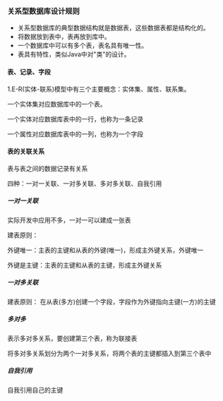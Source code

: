 ### 关系型数据库设计规则

- 关系型数据库的典型数据结构就是数据表，这些数据表都是结构化的。
- 将数据放到表中，表再放到库中。
- 一个数据库中可以有多个表，表名具有唯一性。
- 表具有特性，类似Java中对"类"的设计。



#### 表、记录、字段

1.E-R(实体-联系)模型中有三个主要概念：实体集、属性、联系集。



一个实体集对应数据库中的一个表。

一个实体对应数据库表中的一行，也称为一条记录

一个属性对应数据库表中的一列，也称为一个字段



#### 表的关联关系

表与表之间的数据记录有关系

四种：一对一关联、一对多关联、多对多关联、自我引用



##### 一对一关联

实际开发中应用不多，一对一可以建成一张表

建表原则：

外键唯一：主表的主键和从表的外键(唯一)，形成主外键关系，外键唯一

外键是主键：主表的主键和从表的主键，形成主外键关系



##### 一对多关联

建表原则：
在从表(多方)创建一个字段，字段作为外键指向主键(一方)的主键



##### 多对多

表示多对多关系，要创建第三个表，称为联接表

将多对多关系划分为两个一对多关系，将两个表的主键都插入到第三个表中



##### 自我引用

自我引用自己的主键